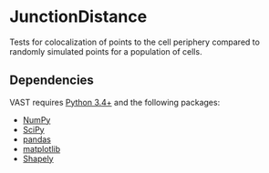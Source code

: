 
# JunctionDistance
Tests for colocalization of points to the cell periphery compared to randomly simulated points for a population of cells.

## Dependencies
VAST requires [Python 3.4+](https://www.python.org) and the following packages:
+ [NumPy](https://github.com/numpy/numpy)
+ [SciPy](https://github.com/scipy/scipy)
+ [pandas](http://pandas.pydata.org/)
+ [matplotlib](http://matplotlib.org/index.html)
+ [Shapely](https://github.com/Toblerity/Shapely)
